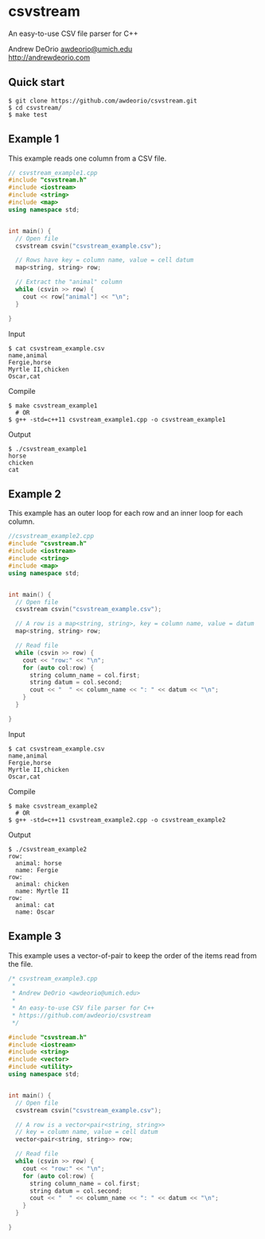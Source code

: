 csvstream
=========
An easy-to-use CSV file parser for C++

Andrew DeOrio <awdeorio@umich.edu><br>
http://andrewdeorio.com

## Quick start
```console
$ git clone https://github.com/awdeorio/csvstream.git
$ cd csvstream/
$ make test
```

## Example 1
This example reads one column from a CSV file.

```c++
// csvstream_example1.cpp
#include "csvstream.h"
#include <iostream>
#include <string>
#include <map>
using namespace std;


int main() {
  // Open file
  csvstream csvin("csvstream_example.csv");

  // Rows have key = column name, value = cell datum
  map<string, string> row;

  // Extract the "animal" column
  while (csvin >> row) {
    cout << row["animal"] << "\n";
  }

}
```

Input
```console
$ cat csvstream_example.csv
name,animal
Fergie,horse
Myrtle II,chicken
Oscar,cat
```

Compile
```console
$ make csvstream_example1
  # OR
$ g++ -std=c++11 csvstream_example1.cpp -o csvstream_example1
```

Output
```console
$ ./csvstream_example1
horse
chicken
cat
```


## Example 2
This example has an outer loop for each row and an inner loop for each column.

```c++
//csvstream_example2.cpp
#include "csvstream.h"
#include <iostream>
#include <string>
#include <map>
using namespace std;


int main() {
  // Open file
  csvstream csvin("csvstream_example.csv");

  // A row is a map<string, string>, key = column name, value = datum
  map<string, string> row;

  // Read file
  while (csvin >> row) {
    cout << "row:" << "\n";
    for (auto col:row) {
      string column_name = col.first;
      string datum = col.second;
      cout << "  " << column_name << ": " << datum << "\n";
    }
  }

}
```

Input
```console
$ cat csvstream_example.csv
name,animal
Fergie,horse
Myrtle II,chicken
Oscar,cat
```

Compile
```console
$ make csvstream_example2
  # OR
$ g++ -std=c++11 csvstream_example2.cpp -o csvstream_example2
```

Output
```console
$ ./csvstream_example2
row:
  animal: horse
  name: Fergie
row:
  animal: chicken
  name: Myrtle II
row:
  animal: cat
  name: Oscar
```


## Example 3
This example uses a vector-of-pair to keep the order of the items read from the file.

```c++
/* csvstream_example3.cpp
 *
 * Andrew DeOrio <awdeorio@umich.edu>
 *
 * An easy-to-use CSV file parser for C++
 * https://github.com/awdeorio/csvstream
 */

#include "csvstream.h"
#include <iostream>
#include <string>
#include <vector>
#include <utility>
using namespace std;


int main() {
  // Open file
  csvstream csvin("csvstream_example.csv");

  // A row is a vector<pair<string, string>>
  // key = column name, value = cell datum
  vector<pair<string, string>> row;

  // Read file
  while (csvin >> row) {
    cout << "row:" << "\n";
    for (auto col:row) {
      string column_name = col.first;
      string datum = col.second;
      cout << "  " << column_name << ": " << datum << "\n";
    }
  }

}
```
